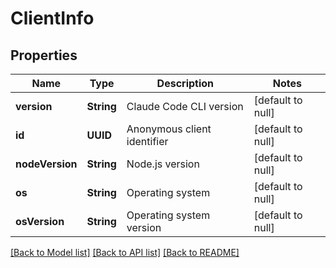 # ClientInfo
## Properties

| Name | Type | Description | Notes |
|------------ | ------------- | ------------- | -------------|
| **version** | **String** | Claude Code CLI version | [default to null] |
| **id** | **UUID** | Anonymous client identifier | [default to null] |
| **nodeVersion** | **String** | Node.js version | [default to null] |
| **os** | **String** | Operating system | [default to null] |
| **osVersion** | **String** | Operating system version | [default to null] |

[[Back to Model list]](../README.md#documentation-for-models) [[Back to API list]](../README.md#documentation-for-api-endpoints) [[Back to README]](../README.md)

